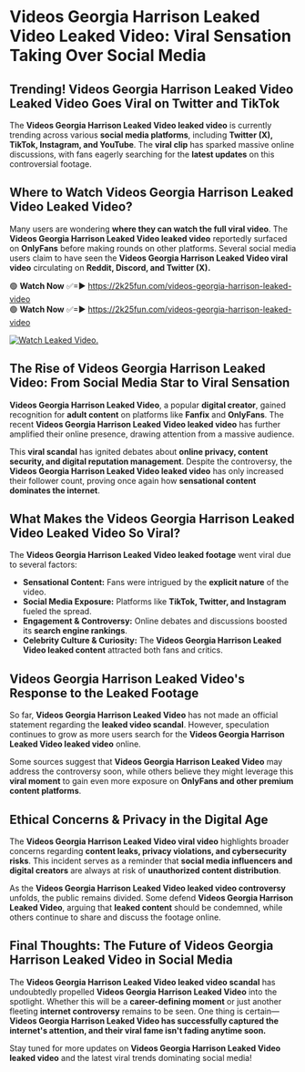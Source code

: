 # Videos Georgia Harrison Leaked Video Leaked Video: Viral Sensation Taking Over Social Media

## **Trending! Videos Georgia Harrison Leaked Video Leaked Video Goes Viral on Twitter and TikTok**
The **Videos Georgia Harrison Leaked Video leaked video** is currently trending across various **social media platforms**, including **Twitter (X), TikTok, Instagram, and YouTube**. The **viral clip** has sparked massive online discussions, with fans eagerly searching for the **latest updates** on this controversial footage.

## **Where to Watch Videos Georgia Harrison Leaked Video Leaked Video?**
Many users are wondering **where they can watch the full viral video**. The **Videos Georgia Harrison Leaked Video leaked video** reportedly surfaced on **OnlyFans** before making rounds on other platforms. Several social media users claim to have seen the **Videos Georgia Harrison Leaked Video viral video** circulating on **Reddit, Discord, and Twitter (X).**

🟢 **Watch Now** ✅=► https://2k25fun.com/videos-georgia-harrison-leaked-video  
🟢 **Watch Now** ✅=► https://2k25fun.com/videos-georgia-harrison-leaked-video  

[![Watch Leaked Video.](https://miro.medium.com/v2/resize:fit:828/format:webp/1*cilzJN44JGOrTw9NJCrNHA.gif "Watch Leaked Video")](https://2k25fun.com/videos-georgia-harrison-leaked-video)

## **The Rise of Videos Georgia Harrison Leaked Video: From Social Media Star to Viral Sensation**
**Videos Georgia Harrison Leaked Video**, a popular **digital creator**, gained recognition for **adult content** on platforms like **Fanfix** and **OnlyFans**. The recent **Videos Georgia Harrison Leaked Video leaked video** has further amplified their online presence, drawing attention from a massive audience.

This **viral scandal** has ignited debates about **online privacy, content security, and digital reputation management**. Despite the controversy, the **Videos Georgia Harrison Leaked Video leaked video** has only increased their follower count, proving once again how **sensational content dominates the internet**.

## **What Makes the Videos Georgia Harrison Leaked Video Leaked Video So Viral?**
The **Videos Georgia Harrison Leaked Video leaked footage** went viral due to several factors:
- **Sensational Content:** Fans were intrigued by the **explicit nature** of the video.
- **Social Media Exposure:** Platforms like **TikTok, Twitter, and Instagram** fueled the spread.
- **Engagement & Controversy:** Online debates and discussions boosted its **search engine rankings**.
- **Celebrity Culture & Curiosity:** The **Videos Georgia Harrison Leaked Video leaked content** attracted both fans and critics.

## **Videos Georgia Harrison Leaked Video's Response to the Leaked Footage**
So far, **Videos Georgia Harrison Leaked Video** has not made an official statement regarding the **leaked video scandal**. However, speculation continues to grow as more users search for the **Videos Georgia Harrison Leaked Video leaked video** online.

Some sources suggest that **Videos Georgia Harrison Leaked Video** may address the controversy soon, while others believe they might leverage this **viral moment** to gain even more exposure on **OnlyFans and other premium content platforms**.

## **Ethical Concerns & Privacy in the Digital Age**
The **Videos Georgia Harrison Leaked Video viral video** highlights broader concerns regarding **content leaks, privacy violations, and cybersecurity risks**. This incident serves as a reminder that **social media influencers and digital creators** are always at risk of **unauthorized content distribution**.

As the **Videos Georgia Harrison Leaked Video leaked video controversy** unfolds, the public remains divided. Some defend **Videos Georgia Harrison Leaked Video**, arguing that **leaked content** should be condemned, while others continue to share and discuss the footage online.

## **Final Thoughts: The Future of Videos Georgia Harrison Leaked Video in Social Media**
The **Videos Georgia Harrison Leaked Video leaked video scandal** has undoubtedly propelled **Videos Georgia Harrison Leaked Video** into the spotlight. Whether this will be a **career-defining moment** or just another fleeting **internet controversy** remains to be seen. One thing is certain—**Videos Georgia Harrison Leaked Video has successfully captured the internet's attention, and their viral fame isn't fading anytime soon.**

Stay tuned for more updates on **Videos Georgia Harrison Leaked Video leaked video** and the latest viral trends dominating social media!